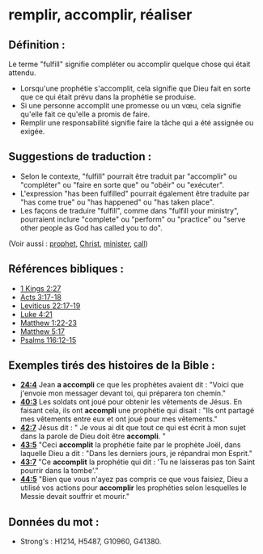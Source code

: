 # remplir, accomplir, réaliser

## Définition :

Le terme "fulfill" signifie compléter ou accomplir quelque chose qui était attendu.

* Lorsqu'une prophétie s'accomplit, cela signifie que Dieu fait en sorte que ce qui était prévu dans la prophétie se produise.
* Si une personne accomplit une promesse ou un vœu, cela signifie qu'elle fait ce qu'elle a promis de faire.
* Remplir une responsabilité signifie faire la tâche qui a été assignée ou exigée.

## Suggestions de traduction :

* Selon le contexte, "fulfill" pourrait être traduit par "accomplir" ou "compléter" ou "faire en sorte que" ou "obéir" ou "exécuter".
* L'expression "has been fulfilled" pourrait également être traduite par "has come true" ou "has happened" ou "has taken place".
* Les façons de traduire "fulfill", comme dans "fulfill your ministry", pourraient inclure "complete" ou "perform" ou "practice" ou "serve other people as God has called you to do".

(Voir aussi : [prophet](../kt/prophet.md), [Christ](../kt/christ.md), [minister](../kt/minister.md), [call](../kt/call.md))

## Références bibliques :

* [1 Kings 2:27](rc://en/tn/help/1ki/02/27)
* [Acts 3:17-18](rc://en/tn/help/act/03/17)
* [Leviticus 22:17-19](rc://en/tn/help/lev/22/17)
* [Luke 4:21](rc://en/tn/help/luk/04/21)
* [Matthew 1:22-23](rc://en/tn/help/mat/01/22)
* [Matthew 5:17](rc://en/tn/help/mat/05/17)
* [Psalms 116:12-15](rc://en/tn/help/psa/116/012)

## Exemples tirés des histoires de la Bible :

* __[24:4](rc://en/tn/help/obs/24/04)__ Jean __a accompli__ ce que les prophètes avaient dit : "Voici que j'envoie mon messager devant toi, qui préparera ton chemin."
* __[40:3](rc://en/tn/help/obs/40/03)__ Les soldats ont joué pour obtenir les vêtements de Jésus. En faisant cela, ils ont __accompli__ une prophétie qui disait : "Ils ont partagé mes vêtements entre eux et ont joué pour mes vêtements."
* __[42:7](rc://en/tn/help/obs/42/07)__ Jésus dit : " Je vous ai dit que tout ce qui est écrit à mon sujet dans la parole de Dieu doit être __accompli__. "
* __[43:5](rc://en/tn/help/obs/43/05)__ "Ceci __accomplit__ la prophétie faite par le prophète Joël, dans laquelle Dieu a dit : "Dans les derniers jours, je répandrai mon Esprit."
* __[43:7](rc://en/tn/help/obs/43/07)__ "Ce __accomplit__ la prophétie qui dit : 'Tu ne laisseras pas ton Saint pourrir dans la tombe'."
* __[44:5](rc://en/tn/help/obs/44/05)__ "Bien que vous n'ayez pas compris ce que vous faisiez, Dieu a utilisé vos actions pour __accomplir__ les prophéties selon lesquelles le Messie devait souffrir et mourir."

## Données du mot :

* Strong's : H1214, H5487, G10960, G41380.
